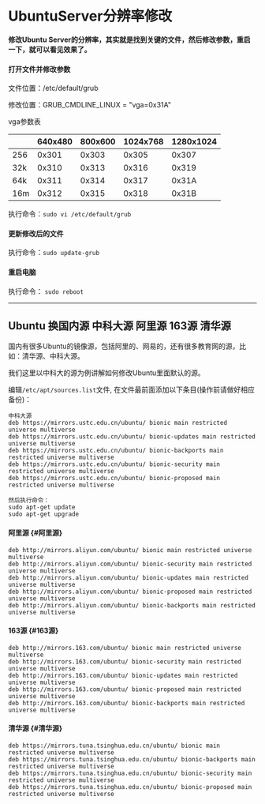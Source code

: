 # UbuntuServer分辨率修改

**修改Ubuntu Server的分辨率，其实就是找到关键的文件，然后修改参数，重启一下，就可以看见效果了。**

#### 打开文件并修改参数

文件位置：/etc/default/grub

修改位置：GRUB\_CMDLINE\_LINUX = "vga=0x31A"

vga参数表

|  | 640x480 | 800x600 | 1024x768 | 1280x1024 |
| :--- | :--- | :--- | :--- | :--- |
| 256 | 0x301 | 0x303 | 0x305 | 0x307 |
| 32k | 0x310 | 0x313 | 0x316 | 0x319 |
| 64k | 0x311 | 0x314 | 0x317 | 0x31A |
| 16m | 0x312 | 0x315 | 0x318 | 0x31B |

执行命令：`sudo vi /etc/default/grub`

#### 更新修改后的文件

执行命令：`sudo update-grub`

#### 重启电脑

执行命令： `sudo reboot`

---

## Ubuntu 换国内源 中科大源 阿里源 163源 清华源

国内有很多Ubuntu的镜像源，包括阿里的、网易的，还有很多教育网的源，比如：清华源、中科大源。

我们这里以中科大的源为例讲解如何修改Ubuntu里面默认的源。

编辑`/etc/apt/sources.list`文件, 在文件最前面添加以下条目\(操作前请做好相应备份\)：

```
中科大源
deb https://mirrors.ustc.edu.cn/ubuntu/ bionic main restricted universe multiverse
deb https://mirrors.ustc.edu.cn/ubuntu/ bionic-updates main restricted universe multiverse
deb https://mirrors.ustc.edu.cn/ubuntu/ bionic-backports main restricted universe multiverse
deb https://mirrors.ustc.edu.cn/ubuntu/ bionic-security main restricted universe multiverse
deb https://mirrors.ustc.edu.cn/ubuntu/ bionic-proposed main restricted universe multiverse
```

```
然后执行命令：
sudo apt-get update
sudo apt-get upgrade
```

#### 阿里源 {#阿里源}

```
deb http://mirrors.aliyun.com/ubuntu/ bionic main restricted universe multiverse
deb http://mirrors.aliyun.com/ubuntu/ bionic-security main restricted universe multiverse
deb http://mirrors.aliyun.com/ubuntu/ bionic-updates main restricted universe multiverse
deb http://mirrors.aliyun.com/ubuntu/ bionic-proposed main restricted universe multiverse
deb http://mirrors.aliyun.com/ubuntu/ bionic-backports main restricted universe multiverse
```

#### 163源 {#163源}

```
deb http://mirrors.163.com/ubuntu/ bionic main restricted universe multiverse
deb http://mirrors.163.com/ubuntu/ bionic-security main restricted universe multiverse
deb http://mirrors.163.com/ubuntu/ bionic-updates main restricted universe multiverse
deb http://mirrors.163.com/ubuntu/ bionic-proposed main restricted universe multiverse
deb http://mirrors.163.com/ubuntu/ bionic-backports main restricted universe multiverse
```

#### 清华源 {#清华源}

```
deb https://mirrors.tuna.tsinghua.edu.cn/ubuntu/ bionic main restricted universe multiverse
deb https://mirrors.tuna.tsinghua.edu.cn/ubuntu/ bionic-backports main restricted universe multiverse
deb https://mirrors.tuna.tsinghua.edu.cn/ubuntu/ bionic-security main restricted universe multiverse
deb https://mirrors.tuna.tsinghua.edu.cn/ubuntu/ bionic-proposed main restricted universe multiverse
```



